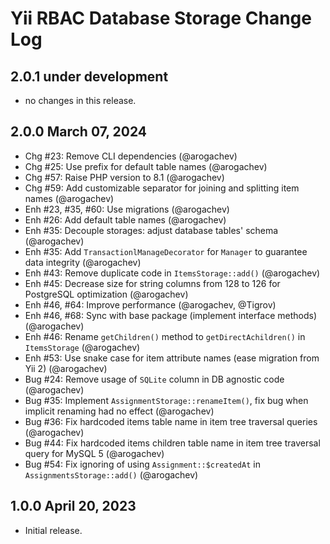 # Yii RBAC Database Storage Change Log

## 2.0.1 under development

- no changes in this release.

## 2.0.0 March 07, 2024

- Chg #23: Remove CLI dependencies (@arogachev)
- Chg #25: Use prefix for default table names (@arogachev)
- Chg #57: Raise PHP version to 8.1 (@arogachev)
- Chg #59: Add customizable separator for joining and splitting item names (@arogachev)
- Enh #23, #35, #60: Use migrations (@arogachev)
- Enh #26: Add default table names (@arogachev)
- Enh #35: Decouple storages: adjust database tables' schema (@arogachev)
- Enh #35: Add `TransactionlManageDecorator` for `Manager` to guarantee data integrity (@arogachev)
- Enh #43: Remove duplicate code in `ItemsStorage::add()` (@arogachev)
- Enh #45: Decrease size for string columns from 128 to 126 for PostgreSQL optimization (@arogachev)
- Enh #46, #64: Improve performance (@arogachev, @Tigrov)
- Enh #46, #68: Sync with base package (implement interface methods) (@arogachev)
- Enh #46: Rename `getChildren()` method to `getDirectAchildren()` in `ItemsStorage` (@arogachev)
- Enh #53: Use snake case for item attribute names (ease migration from Yii 2) (@arogachev)
- Bug #24: Remove usage of `SQLite` column in DB agnostic code (@arogachev)
- Bug #35: Implement `AssignmentStorage::renameItem()`, fix bug when implicit renaming had no effect (@arogachev)
- Bug #36: Fix hardcoded items table name in item tree traversal queries (@arogachev)
- Bug #44: Fix hardcoded items children table name in item tree traversal query for MySQL 5 (@arogachev)
- Bug #54: Fix ignoring of using `Assignment::$createdAt` in `AssignmentsStorage::add()` (@arogachev)

## 1.0.0 April 20, 2023

- Initial release.
